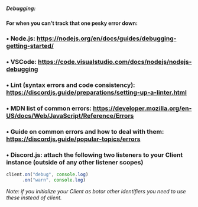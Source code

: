 ##### Debugging:
#### For when you can't track that one pesky error down:
### • Node.js: https://nodejs.org/en/docs/guides/debugging-getting-started/
### • VSCode: https://code.visualstudio.com/docs/nodejs/nodejs-debugging
### • Lint (syntax errors and code consistency): https://discordjs.guide/preparations/setting-up-a-linter.html
### • MDN list of common errors: https://developer.mozilla.org/en-US/docs/Web/JavaScript/Reference/Errors
### • Guide on common errors and how to deal with them: https://discordjs.guide/popular-topics/errors
### • Discord.js: attach the following two listeners to your Client instance (outside of any other listener scopes)

```js
client.on("debug", console.log)
      .on("warn", console.log)
```

*Note: if you initialize your Client as botor other identifiers you need to use these instead of client.*